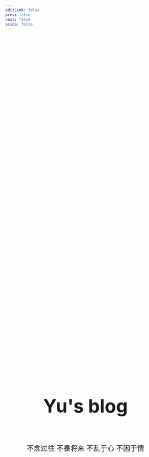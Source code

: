 ```yaml
---
editLink: false
prev: false
next: false
aside: false
---
```


<div style="min-height: 60vh; display: flex; flex-direction: column; align-items: center; justify-content: center;">
  <p align="center" style="font-size: 58px; color: var(--vp-home-hero-name-color); font-weight: 700;">Yu's blog</p>
  <p style="color: var(--vp-c-text-2); font-weight: 500; font-size: 22px;">不念过往 不畏将来 不乱于心 不困于情</p>
</div>

